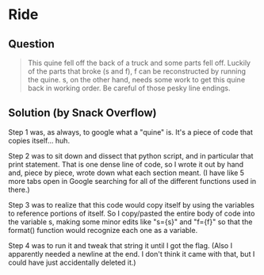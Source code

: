 # Ride

## Question

> This quine fell off the back of a truck and some parts fell off. Luckily of the parts that broke (s and f), f can be reconstructed by running the quine. s, on the other hand, needs some work to get this quine back in working order. Be careful of those pesky line endings.

## Solution (by Snack Overflow)

Step 1 was, as always, to google what a "quine" is. It's a piece of code that copies itself... huh.

Step 2 was to sit down and dissect that python script, and in particular that print statement. That is one dense line of code, so I wrote it out by hand and, piece by piece, wrote down what each section meant. (I have like 5 more tabs open in Google searching for all of the different functions used in there.)

Step 3 was to realize that this code would copy itself by using the variables to reference portions of itself. So I copy/pasted the entire body of code into the variable s, making some minor edits like "s={s}" and "f={f}" so that the format() function would recognize each one as a variable.

Step 4 was to run it and tweak that string it until I got the flag. (Also I apparently needed a newline at the end. I don't think it came with that, but I could have just accidentally deleted it.)
